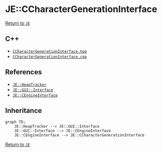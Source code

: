 # JE::CCharacterGenerationInterface

[Return to `JE`](/docs/je.md)

## C++

- [`CCharacterGenerationInterface.hpp`](/src/je/CCharacterGenerationInterface.hpp)
- [`CCharacterGenerationInterface.cpp`](/src/je/CCharacterGenerationInterface.cpp)

## References

- [`JE::HeapTracker`](/docs/je/HeapTracker.md)
- [`JE::GUI::Interface`](/docs/je/GUI/Interface.md)
- [`JE::CEngineInterface`](/docs/je/CEngineInterface.md)

## Inheritance

```mermaid
graph TD;
    JE::HeapTracker --> JE::GUI::Interface
    JE::GUI::Interface --> JE::CEngineInterface
    JE::CEngineInterface --> JE::CCharacterGenerationInterface
```

[Return to `JE`](/docs/je.md)